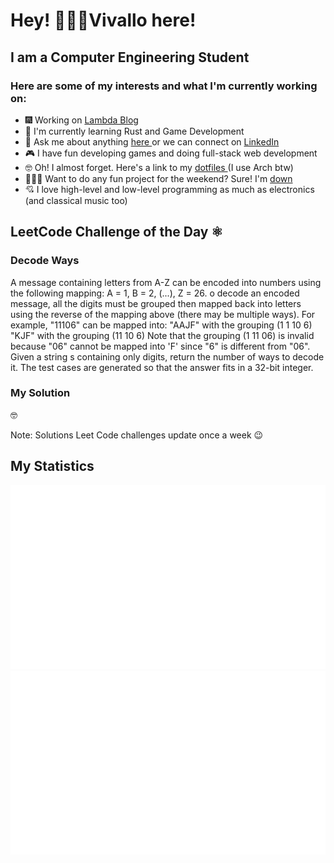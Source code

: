 #  Hey! 🙋🏻‍♂️Vivallo here!

##  I am a Computer Engineering Student

###  Here are some of my interests and what I'm currently working on:

  * 🎆 Working on [ Lambda Blog ](https://github.com/Vivallo04/lambda-blog)
  * 🌱 I'm currently learning Rust and Game Development 
  * 💭 Ask me about anything [ here ](https://github.com/Vivallo04/Vivallo04/issues/new) or we can connect on [ LinkedIn ](https://bit.ly/3zm1YjA)
  * 🎮 I have fun developing games and doing full-stack web development 
  * 🤓 Oh! I almost forget. Here's a link to my [ dotfiles ](https://github.com/Vivallo04/dotfiles) (I use Arch btw) 
  * 👨🏻‍💻 Want to do any fun project for the weekend? Sure! I'm [ down ](https://discordapp.com/users/521712126058823701)
  * 💘 I love high-level and low-level programming as much as electronics (and classical music too) 

##  LeetCode Challenge of the Day ⚛

###  Decode Ways

A message containing letters from A-Z can be encoded into numbers using the
following mapping: A = 1, B = 2, (...), Z = 26. o decode an encoded message,
all the digits must be grouped then mapped back into letters using the reverse
of the mapping above (there may be multiple ways). For example, "11106" can be
mapped into: "AAJF" with the grouping (1 1 10 6) "KJF" with the grouping (11
10 6) Note that the grouping (1 11 06) is invalid because "06" cannot be
mapped into 'F' since "6" is different from "06". Given a string s containing
only digits, return the number of ways to decode it. The test cases are
generated so that the answer fits in a 32-bit integer.

###  My Solution

🤓

Note: Solutions Leet Code challenges update once a week 😉

##  My Statistics

![](https://github.com/Vivallo04/stats/blob/master/generated/overview.svg)
![](https://github.com/Vivallo04/stats/blob/master/generated/languages.svg)

